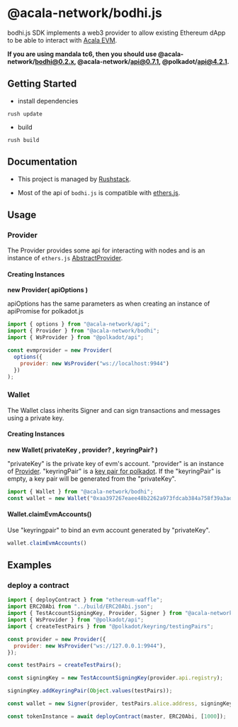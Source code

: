 # @acala-network/bodhi.js
bodhi.js SDK implements a web3 provider to allow existing Ethereum dApp to be able to interact with [Acala EVM](https://github.com/AcalaNetwork/Acala/tree/master/modules/evm).

**If you are using mandala tc6, then you should use @acala-network/bodhi@0.2.x, @acala-network/api@0.7.1, @polkadot/api@4.2.1.**

## Getting Started
- install dependencies
```
rush update
```

- build
```
rush build
```

## Documentation
- This project is managed by [Rushstack](https://github.com/microsoft/rushstack).

- Most of the api of `bodhi.js` is compatible with [ethers.js](https://docs.ethers.io/v5/single-page/).

## Usage
### Provider
The Provider provides some api for interacting with nodes and is an instance of `ethers.js` [AbstractProvider](https://docs.ethers.io/v5/single-page/#/v5/api/providers/-%23-providers).

#### Creating Instances

**new Provider( apiOptions )**

apiOptions has the same parameters as when creating an instance of apiPromise for polkadot.js 

```javascript
import { options } from "@acala-network/api";
import { Provider } from "@acala-network/bodhi";
import { WsProvider } from "@polkadot/api";

const evmprovider = new Provider(
  options({
    provider: new WsProvider("ws://localhost:9944")
  })
);
```

### Wallet
The Wallet class inherits Signer and can sign transactions and messages using a private key.

#### Creating Instances
**new Wallet( privateKey , provider? , keyringPair? )**

"privateKey" is the private key of evm's account. "provider" is an instance of [Provider](#Provider). "keyringPair" is a [key pair for polkadot](https://polkadot.js.org/docs/api/start/keyring). If the "keyringPair" is empty, a key pair will be generated from the 
"privateKey".

```javascript
import { Wallet } from "@acala-network/bodhi";
const wallet = new Wallet("0xaa397267eaee48b2262a973fdcab384a758f39a3ad8708025cfb675bb9effc20", provider)
```
#### Wallet.claimEvmAccounts()
Use "keyringpair" to bind an evm account generated by "privateKey".

```javascript
wallet.claimEvmAccounts()
```

## Examples
### deploy a contract

```javascript
import { deployContract } from "ethereum-waffle";
import ERC20Abi from "../build/ERC20Abi.json";
import { TestAccountSigningKey, Provider, Signer } from "@acala-network/bodhi";
import { WsProvider } from "@polkadot/api";
import { createTestPairs } from "@polkadot/keyring/testingPairs";

const provider = new Provider({
  provider: new WsProvider("ws://127.0.0.1:9944"),
});

const testPairs = createTestPairs();

const signingKey = new TestAccountSigningKey(provider.api.registry);

signingKey.addKeyringPair(Object.values(testPairs));

const wallet = new Signer(provider, testPairs.alice.address, signingKey)

const tokenInstance = await deployContract(master, ERC20Abi, [1000]);
```

